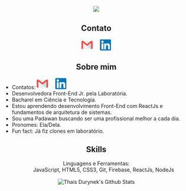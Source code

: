 <p align="center">
  <img src="https://media.giphy.com/media/MeJgB3yMMwIaHmKD4z/giphy.gif" width="30%">
</p>

<h2 align="center">Contato</h2>
  <p align="center">
    <a href="mailto:himanshuthesheoran@gmail.com"><img src="https://github.com/deut-erium/deut-erium/blob/master/assets/gmail.svg" width="30px" alt="mail"></a> &nbsp; &nbsp;
    <a href="https://www.linkedin.com/in/himanshu-sheoran-ab047b152/"><img src="https://github.com/deut-erium/deut-erium/blob/master/assets/linkedin.svg" width="30px"  alt="LinkedIn"></a>
  </p>
<h2 align="center">Sobre mim</h2>
<ul>
  <li>Contatos:
    <a href="mailto:thais.durynek@gmail.com"><img src="https://github.com/deut-erium/deut-erium/blob/master/assets/gmail.svg" width="30px" alt="mail"></a> &nbsp; &nbsp;
    <a href="https://www.linkedin.com/in/thaisdurynek/"><img src="https://github.com/deut-erium/deut-erium/blob/master/assets/linkedin.svg" width="30px"  alt="LinkedIn"></a>
  </li>
  <li>Desenvolvedora Front-End Jr. pela Laboratória.</li>
  <li>Bacharel em Ciência e Tecnologia.</li>
  <li>Estou aprendendo desenvolvimento Front-End com ReactJs e fundamentos de arquitetura de sistemas.</li>
  <li>Sou uma Padawan buscando ser uma profissional melhor a cada dia.</li>
  <li>Pronomes: Ela/Dela.</li>
  <li>Fun fact: Já fiz clones em laboratório.</li>
</ul>

<h2 align="center">Skills</h2>
<dl align="center">
  <dt>Linguagens e Ferramentas:</dt>
  <dd>JavaScript, HTML5, CSS3, Git, Firebase, ReactJs, NodeJs</dd>
</dl>

<p align="center">
<img align="center" src="https://github-readme-stats.vercel.app/api?username=thaisdurynek&show_icons=true&theme=radical" alt="Thais Durynek's Github Stats">
</p>  
